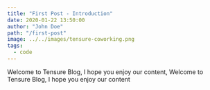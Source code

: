 ```yaml
---
title: "First Post - Introduction"
date: 2020-01-22 13:50:00
author: "John Doe"
path: "/first-post"
image: ../../images/tensure-coworking.png
tags:
  - code
---
```


Welcome to Tensure Blog, I hope you enjoy our content, Welcome to Tensure Blog, I hope you enjoy our content
